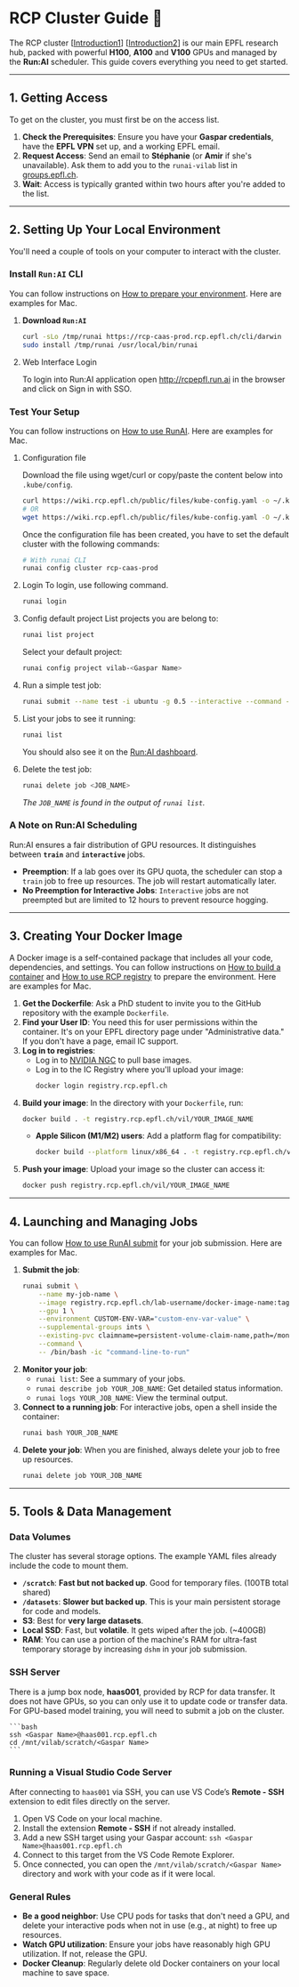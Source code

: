 # RCP Cluster Guide 🚀

The RCP cluster [[Introduction1](https://www.epfl.ch/research/facilities/rcp/rcp-cluster-service-description/)] [[Introduction2](https://wiki.rcp.epfl.ch/en/home/CaaS)] is our main EPFL research hub, packed with powerful **H100**, **A100** and **V100** GPUs and managed by the **Run:AI** scheduler. This guide covers everything you need to get started.

---

## 1. Getting Access

To get on the cluster, you must first be on the access list.

1.  **Check the Prerequisites**: Ensure you have your **Gaspar credentials**, have the **EPFL VPN** set up, and a working EPFL email.
2.  **Request Access**: Send an email to **Stéphanie** (or **Amir** if she's unavailable). Ask them to add you to the `runai-vilab` list in [groups.epfl.ch](https:/).
3.  **Wait**: Access is typically granted within two hours after you're added to the list.

---

## 2. Setting Up Your Local Environment

You'll need a couple of tools on your computer to interact with the cluster. 

### Install `Run:AI` CLI
You can follow instructions on [How to prepare your environment](https://wiki.rcp.epfl.ch/home/CaaS/FAQ/how-to-prepare-environment). Here are examples for Mac.
1.  **Download `Run:AI`**
    ```bash
    curl -sLo /tmp/runai https://rcp-caas-prod.rcp.epfl.ch/cli/darwin
    sudo install /tmp/runai /usr/local/bin/runai
    ```
2. Web Interface Login

    To login into Run:AI application open http://rcpepfl.run.ai in the browser and click on Sign in with SSO.

### Test Your Setup
You can follow instructions on [How to use RunAI](https://wiki.rcp.epfl.ch/home/CaaS/FAQ/how-to-use-runai). Here are examples for Mac.

1. Configuration file

    Download the file using wget/curl or copy/paste the content below into ```.kube/config```.
    ```bash
    curl https://wiki.rcp.epfl.ch/public/files/kube-config.yaml -o ~/.kube/config && chmod 600 ~/.kube/config
    # OR
    wget https://wiki.rcp.epfl.ch/public/files/kube-config.yaml -O ~/.kube/config && chmod 600 ~/.kube/config
    ```
    
    Once the configuration file has been created, you have to set the default cluster with the following commands:
    ```bash
    # With runai CLI
    runai config cluster rcp-caas-prod
    ```

2. Login
    To login, use following command.
    ```bash
    runai login
    ```

3. Config default project
    List projects you are belong to:
    ```bash
    runai list project
    ```
    
    Select your default project:
    ```bash
    runai config project vilab-<Gaspar Name>
    ```


1.  Run a simple test job:
    ```bash
    runai submit --name test -i ubuntu -g 0.5 --interactive --command -- sleep 300
    ```
2.  List your jobs to see it running:
    ```bash
    runai list
    ```
    You should also see it on the [Run:AI dashboard](https://rcpepfl.run.ai/dashboards/now).
3.  Delete the test job:
    ```bash
    runai delete job <JOB_NAME>
    ```
    *The `JOB_NAME` is found in the output of `runai list`.*

### A Note on Run:AI Scheduling
Run:AI ensures a fair distribution of GPU resources. It distinguishes between **`train`** and **`interactive`** jobs.
* **Preemption**: If a lab goes over its GPU quota, the scheduler can stop a `train` job to free up resources. The job will restart automatically later.
* **No Preemption for Interactive Jobs**: `Interactive` jobs are not preempted but are limited to 12 hours to prevent resource hogging.

---

## 3. Creating Your Docker Image

A Docker image is a self-contained package that includes all your code, dependencies, and settings. You can follow instructions on [How to build a container](https://wiki.rcp.epfl.ch/en/home/CaaS/FAQ/how-to-build-a-container-part1) and [How to use RCP registry](https://wiki.rcp.epfl.ch/en/home/CaaS/FAQ/how-to-registry) to prepare the environment. Here are examples for Mac.

1.  **Get the Dockerfile**: Ask a PhD student to invite you to the GitHub repository with the example `Dockerfile`.
2.  **Find your User ID**: You need this for user permissions within the container. It's on your EPFL directory page under "Administrative data." If you don't have a page, email IC support.
3.  **Log in to registries**:
    * Log in to [NVIDIA NGC](https://ngc.nvidia.com/) to pull base images.
    * Log in to the IC Registry where you'll upload your image:
        ```bash
        docker login registry.rcp.epfl.ch
        ```
4.  **Build your image**: In the directory with your `Dockerfile`, run:
    ```bash
    docker build . -t registry.rcp.epfl.ch/vil/YOUR_IMAGE_NAME
    ```
    * **Apple Silicon (M1/M2) users**: Add a platform flag for compatibility:
        ```bash
        docker build --platform linux/x86_64 . -t registry.rcp.epfl.ch/vil/YOUR_IMAGE_NAME
        ```
5.  **Push your image**: Upload your image so the cluster can access it:
    ```bash
    docker push registry.rcp.epfl.ch/vil/YOUR_IMAGE_NAME
    ```

---

## 4. Launching and Managing Jobs

You can follow [How to use RunAI submit](https://wiki.rcp.epfl.ch/en/home/CaaS/FAQ/how-to-runai-submit) for your job submission. Here are examples for Mac.

1.  **Submit the job**:
    ```bash
    runai submit \
        --name my-job-name \
        --image registry.rcp.epfl.ch/lab-username/docker-image-name:tag \
        --gpu 1 \
        --environment CUSTOM-ENV-VAR="custom-env-var-value" \
        --supplemental-groups ints \
        --existing-pvc claimname=persistent-volume-claim-name,path=/mont-path-in-the-container \
        --command \
        -- /bin/bash -ic "command-line-to-run"
    ```
4.  **Monitor your job**:
    * `runai list`: See a summary of your jobs.
    * `runai describe job YOUR_JOB_NAME`: Get detailed status information.
    * `runai logs YOUR_JOB_NAME`: View the terminal output.
5.  **Connect to a running job**: For interactive jobs, open a shell inside the container:
    ```bash
    runai bash YOUR_JOB_NAME
    ```
6.  **Delete your job**: When you are finished, always delete your job to free up resources.
    ```bash
    runai delete job YOUR_JOB_NAME
    ```

---

## 5. Tools & Data Management

### Data Volumes
The cluster has several storage options. The example YAML files already include the code to mount them.
* **`/scratch`**: **Fast but not backed up**. Good for temporary files. (100TB total shared)
* **`/datasets`**: **Slower but backed up**. This is your main persistent storage for code and models.
* **S3**: Best for **very large datasets**.
* **Local SSD**: Fast, but **volatile**. It gets wiped after the job. (~400GB)
* **RAM**: You can use a portion of the machine's RAM for ultra-fast temporary storage by increasing `dshm` in your job submission.

### SSH Server
There is a jump box node, **haas001**, provided by RCP for data transfer. It does not have GPUs, so you can only use it to update code or transfer data. For GPU-based model training, you will need to submit a job on the cluster.

    ```bash
    ssh <Gaspar Name>@haas001.rcp.epfl.ch
    cd /mnt/vilab/scratch/<Gaspar Name>
    ```


### Running a Visual Studio Code Server
After connecting to `haas001` via SSH, you can use VS Code’s **Remote - SSH** extension to edit files directly on the server.  

1. Open VS Code on your local machine.  
2. Install the extension **Remote - SSH** if not already installed.  
3. Add a new SSH target using your Gaspar account:  ```ssh <Gaspar Name>@haas001.rcp.epfl.ch```
4. Connect to this target from the VS Code Remote Explorer.  
5. Once connected, you can open the `/mnt/vilab/scratch/<Gaspar Name>` directory and work with your code as if it were local.  


### General Rules
* **Be a good neighbor**: Use CPU pods for tasks that don't need a GPU, and delete your interactive pods when not in use (e.g., at night) to free up resources.
* **Watch GPU utilization**: Ensure your jobs have reasonably high GPU utilization. If not, release the GPU.
* **Docker Cleanup**: Regularly delete old Docker containers on your local machine to save space.